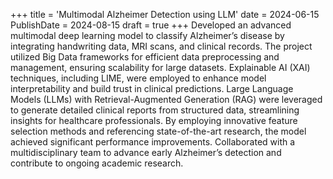 +++
title = 'Multimodal Alzheimer Detection using LLM'
date = 2024-06-15
PublishDate = 2024-08-15
draft = true
+++
Developed an advanced multimodal deep learning model to classify Alzheimer’s disease by integrating handwriting data, MRI scans, and clinical records. The project utilized Big Data frameworks for efficient data preprocessing and management, ensuring scalability for large datasets. Explainable AI (XAI) techniques, including LIME, were employed to enhance model interpretability and build trust in clinical predictions. Large Language Models (LLMs) with Retrieval-Augmented Generation (RAG) were leveraged to generate detailed clinical reports from structured data, streamlining insights for healthcare professionals. By employing innovative feature selection methods and referencing state-of-the-art research, the model achieved significant performance improvements. Collaborated with a multidisciplinary team to advance early Alzheimer’s detection and contribute to ongoing academic research.